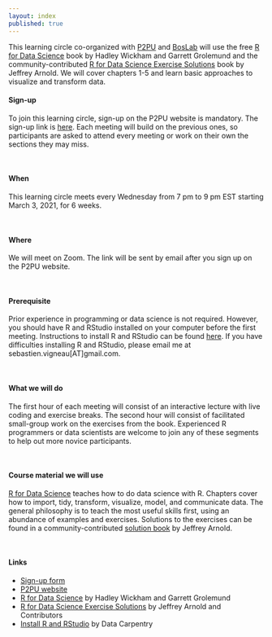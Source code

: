 ```yaml
---
layout: index
published: true
---
```


This learning circle co-organized with [P2PU](https://www.p2pu.org/en/) and [BosLab](https://www.boslab.org/) will use the free [R for Data Science](https://r4ds.had.co.nz/) book by Hadley Wickham and Garrett Grolemund  and the community-contributed [R for Data Science Exercise Solutions](https://jrnold.github.io/r4ds-exercise-solutions/index.html) book by Jeffrey Arnold. We will cover chapters 1-5 and learn basic approaches to visualize and transform data.

#### Sign-up

To join this learning circle, sign-up on the P2PU website is mandatory. The sign-up link is [here](https://learningcircles.p2pu.org/en/signup/online-1544/). Each meeting will build on the previous ones, so participants are asked to attend every meeting or work on their own the sections they may miss.

<br>

#### When

This learning circle meets every Wednesday from 7 pm to 9 pm EST starting March 3, 2021, for 6 weeks.

<br>

#### Where

We will meet on Zoom. The link will be sent by email after you sign up on the P2PU website.

<br>

#### Prerequisite

Prior experience in programming or data science is not required. However, you should have R and RStudio installed on your computer before the first meeting. Instructions to install R and RStudio can be found [here](https://datacarpentry.org/R-ecology-lesson/#install-r-and-rstudio). If you have difficulties installing R and RStudio, please email me at sebastien.vigneau[AT]gmail.com.

<br>

#### What we will do

The first hour of each meeting will consist of an interactive lecture with live coding and exercise breaks. The second hour will consist of facilitated small-group work on the exercises from the book. Experienced R programmers or data scientists are welcome to join any of these segments to help out more novice participants.

<br>

#### Course material we will use

[R for Data Science](https://r4ds.had.co.nz/) teaches how to do data science with R. Chapters cover how to import, tidy, transform, visualize, model, and communicate data. The general philosophy is to teach the most useful skills first, using an abundance of examples and exercises. Solutions to the exercises can be found in a community-contributed [solution book](https://jrnold.github.io/r4ds-exercise-solutions/) by Jeffrey Arnold.

<br>

#### Links

* [Sign-up form](https://learningcircles.p2pu.org/en/signup/online-1544/)
* [P2PU website](https://www.p2pu.org/en/)
* [R for Data Science](https://r4ds.had.co.nz/) by Hadley Wickham and Garrett Grolemund
* [R for Data Science Exercise Solutions](https://jrnold.github.io/r4ds-exercise-solutions/index.html) by Jeffrey Arnold and Contributors
* [Install R and RStudio](https://datacarpentry.org/R-ecology-lesson/#install-r-and-rstudio) by Data Carpentry
